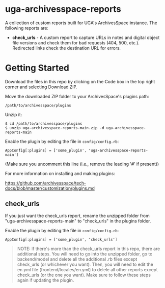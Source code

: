 # uga-archivesspace-reports
A collection of custom reports built for UGA's ArchivesSpace instance. The following reports are:

- **check_urls** - A custom report to capture URLs in notes and digital object file versions and check them for bad 
requests (404, 500, etc.). Redirected links check the destination URL for errors.

# Getting Started

Download the files in this repo by clicking on the Code box in the top right corner and selecting Download ZIP.

Move the downloaded ZIP folder to your ArchivesSpace's plugins path:

    /path/to/archivesspace/plugins

Unzip it:

    $ cd /path/to/archivesspace/plugins
    $ unzip uga-archivesspace-reports-main.zip -d uga-archivesspace-reports-main

Enable the plugin by editing the file in `config/config.rb`:

    AppConfig[:plugins] = ['some_plugin', 'uga-archivesspace-reports-main']

(Make sure you uncomment this line (i.e., remove the leading '#' if present))

For more information on installing and making plugins:

https://github.com/archivesspace/tech-docs/blob/master/customization/plugins.md

## check_urls

If you just want the check_urls report, rename the unzipped folder from "uga-archivesspace-reports-main" to "check_urls"
in the plugins folder.

Enable the plugin by editing the file in `config/config.rb`:

    AppConfig[:plugins] = ['some_plugin', 'check_urls']

> NOTE: If there's more than the check_urls report in this repo, there are additional steps. You will need to go into 
> the unzipped folder, go to backend/model and delete all the additional .rb files except check_urls (or whichever you 
> want). Then, you will need to edit the en.yml file (frontend/locales/en.yml) to delele all other reports except 
> check_urls (or the one you want). Make sure to follow these steps again if updating the plugin.